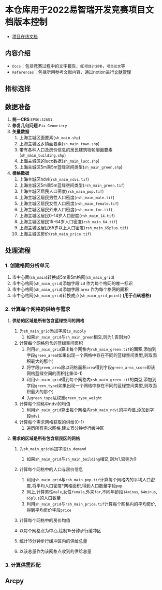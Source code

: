 # 本仓库用于2022易智瑞开发竞赛项目文档版本控制
- [项目在线文档](https://swamp-maraca-1c5.notion.site/ESRI-6c88c4d4c597494980ce11c6b599a9ab)




## 内容介绍
- `Docs`：包括竞赛过程中的文字报告，如`项目计划书`，`项目论文`等
- `References`：包括所用参考文献内容，通过notion进行[文献管理](https://swamp-maraca-1c5.notion.site/5c17b655b6a2430f8702d1dd13302f27?v=a24ed3d7d7be468581a8f53b17c56178)


## 指标选择

## 数据准备
1. **统一CRS**:`EPSG:32651`
2. **修复几何问题**:`Fix Geometery`
3. **矢量数据**
   1. 上海主城区面要素(`sh_main.shp`)
   2. 上海主城区乡镇面要素(`sh_main_town.shp`)
   3. 带有各种人口及房价信息的居民建筑物轮廓面要素(`sh_main_building.shp`)
   4. 上海主城区的lucc数据(`sh_main_lucc.shp`)
   5. 上海主城区5m乘5m蓝绿空间类型(`sh_main_green.shp`)
4. **栅格数据**
   1. 上海主城区ndvi(`rsh_main_ndvi.tif`)
   2. 上海主城区5m乘5m蓝绿空间类型(`rsh_main_green.tif`)
   3. 上海主城区居民人口密度(`rsh_main_pop.tif`)
   4. 上海主城区居民男性人口密度(`rsh_main_male.tif`)
   5. 上海主城区居民女性人口密度(`rsh_main_female.tif`)
   6. 上海主城区居民外来人口密度(`rsh_main_for.tif`)
   7. 上海主城区居民0-14岁人口密度(`rsh_main_14.tif`)
   8. 上海主城区居民15-64岁人口密度(`rsh_main_64.tif`)
   9. 上海主城区居民65岁以上人口密度(`rsh_main_65plus.tif`)
   10. 上海主城区房价(`rsh_main_price.tif`)

## 处理流程
### 1. 创建格网分析单元
   1. 市中心面(`sh_main`)转换成5m乘5m格网(`sh_main_grid`)
   2. 市中心格网(`sh_main_grid`)添加字段:`id` 作为每个格网的唯一标识
   3. 市中心格网(`sh_main_grid`)添加字段:`area` 作为每个格网的面积
   4. 市中心格网(`sh_main_grid`)转换成点(`sh_main_grid_point`) __(用于点转栅格)__
### 2. 计算每个网格的供给与需求
   1. **供给的区域是所有包含蓝绿空间的网格**
      1. 为`sh_main_grid`添加字段`is_supply`
         1. 如果`sh_main_grid`与`sh_main_green`相交,则为1,否则为0
      2. 计算每个网格包含的蓝绿空间面积
         1. 利用`sh_main_grid`算出每个网格内`rsh_main_green.tif`的面积,添加到字段`green_area`(如果出现一个网格中存在不同的蓝绿空间类型,则取面积最大的那个)
         2. 将字段`green_area`除以网格面积`area`得到字段`green_area_score`即该网格蓝绿空间的面积比重(0-1)
         3. 利用`sh_main_grid`得到每个网格内`rsh_main_green.tif`的类型,添加到字段`green_type`(如果出现一个网格中存在不同的蓝绿空间类型,则取面积最大的那个)
         4. 为`green_type`赋权重`green_type_weight`
      3. 计算每个网格中ndvi的均值
         1. 利用`sh_main_grid`算出每个网格内`rsh_main_ndvi`的平均值,添加到字段`ndvi`
      4. 计算每个需求网格获取的供给(0-1)
         1. 遍历所有需求网格,建立15分钟步行缓冲区
         
   2. **需求的区域是所有包含居民区的网格**
      1. 为`sh_main_grid`添加字段`is_demand`
         1. 如果`sh_main_grid`与`sh_main_building`相交,则为1,否则为0
      2. 计算每个网格中的人口与房价信息
         1. 利用`sh_main_grid`与`rsh_main_pop.tif`计算每个网格内的平均人口密度,将平均人口密度*网格面积,得到人口数量字段`pop`
         2. 同上,计算男性`male`,女性`female`,外来`for`,不同年龄段`14minus`, `64minus`, `65plus`的人口数量
         3. 利用`sh_main_grid`与`rsh_main_price.tif`计算每个网格内的平均房价,得到平均房价字段`price`
  
      3.  计算每个网格中的房价均值
      4.  以每个网格点为中心,绘制15分钟步行缓冲区
      5.  统计15分钟步行缓冲区内的供给总量
      6.  以该总量作为该网格点收到的供给总量
### 3. 计算供需匹配

## Arcpy 
